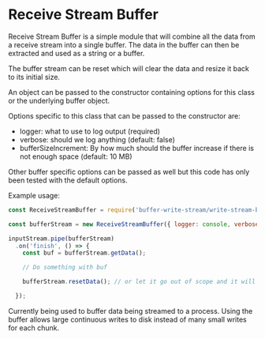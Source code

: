
# Receive Stream Buffer

Receive Stream Buffer is a simple module that will combine all the data
from a receive stream into a single buffer. The data in the buffer can then
be extracted and used as a string or a buffer.

The buffer stream can be reset which will clear the data and resize it
back to its initial size.

An object can be passed to the constructor containing options for this
class or the underlying buffer object.

Options specific to this class that can be passed to the constructor are:

- logger: what to use to log output (required)
- verbose: should we log anything (default: false)
- bufferSizeIncrement: By how much should the buffer increase if there
is not enough space (default: 10 MB)

Other buffer specific options can be passed as well but this code has only
been tested with the default options.

Example usage:

```js
const ReceiveStreamBuffer = require('buffer-write-stream/write-stream-buffer');

const bufferStream = new ReceiveStreamBuffer({ logger: console, verbose: false, bufferSizeIncrement: 10 * 1024 * 1024 });

inputStream.pipe(bufferStream)
  .on('finish', () => {
    const buf = bufferStream.getData();

    // Do something with buf

    bufferStream.resetData(); // or let it go out of scope and it will be garbage collected

  });

```

Currently being used to buffer data being streamed to a process. Using the buffer
allows large continuous writes to disk instead of many small writes for each chunk. 
